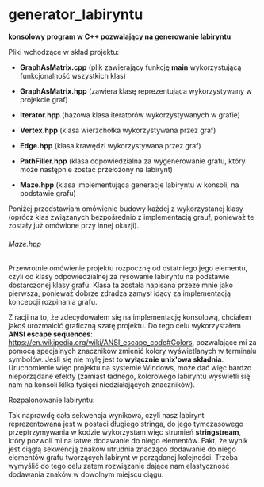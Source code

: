 # generator_labiryntu
**konsolowy program w C++ pozwalający na generowanie labiryntu**

Pliki wchodzące w skład projektu:

- **GraphAsMatrix.cpp** (plik zawierający funkcję **main** wykorzystującą funkcjonalność wszystkich klas)

- **GraphAsMatrix.hpp** (zawiera klasę reprezentująca wykorzystywany w projekcie graf)
- **Iterator.hpp** (bazowa klasa iteratorów wykorzystywanych w grafie)
- **Vertex.hpp** (klasa wierzchołka wykorzystywana przez graf)
- **Edge.hpp** (klasa krawędzi wykorzystywana przez graf)

- **PathFiller.hpp** (klasa odpowiedzialna za wygenerowanie grafu, który może następnie zostać przełożony na labirynt)
- **Maze.hpp** (klasa implementująca generacje labiryntu w konsoli, na podstawie grafu)

Poniżej przedstawiam omówienie budowy każdej z wykorzystanej klasy (oprócz klas związanych bezpośrednio z implementacją grauf, ponieważ te zostały już omówione przy innej okazji).


###### Maze.hpp

Przewrotnie omówienie projektu rozpocznę od ostatniego jego elementu, czyli od klasy odpowiedzialnej za rysowanie labiryntu na podstawie dostarczonej klasy grafu. Klasa ta została napisana przeze mnie jako pierwsza, ponieważ dobrze zdradza zamysł idący za implementacją koncepcji rozpinania grafu.

Z racji na to, że zdecydowałem się na implementację konsolową, chciałem jakoś urozmaicić graficzną szatę projektu. Do tego celu wykorzystałem **ANSI escape sequences**: https://en.wikipedia.org/wiki/ANSI_escape_code#Colors, pozwalające mi za pomocą specjalnych znaczników zmienić kolory wyświetlanych w terminalu symbolów. Jeśli się nie mylę jest to **wyłącznie unix'owa składnia**. Uruchomienie więc projektu na systemie Windows, może dać więc bardzo nieporządane efekty (zamiast ładnego, kolorowego labiryntu wyświetli się nam na konsoli kilka tysięci niedziałających znaczników).

Rozpalonowanie labiryntu:

Tak naprawdę cała sekwencja wynikowa, czyli nasz labirynt reprezentowana jest w postaci długiego stringa, do jego tymczasowego przeptrzymywania w kodzie wykorzystam więc strumień **stringstream**, który pozwoli mi na łatwe dodawanie do niego elementów. Fakt, że wynik jest ciągłą sekwencją znaków utrudnia znacząco dodawanie do niego elementów grafu tworzących labirynt w porządanej kolejności. Trzeba wymyślić do tego celu zatem rozwiązanie dające nam elastyczność dodawania znaków w dowolnym miejscu ciągu.

